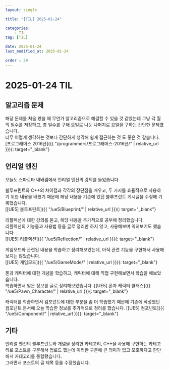 ```yaml
---
layout: single

title: "[TIL] 2025-01-24"

categories:
    - TIL
tag: [TIL]

date: 2025-01-24
last_modified_at: 2025-01-24

order : 39
---
```


# 2025-01-24 TIL

## 알고리즘 문제

해당 문제를 처음 봤을 때 무언가 알고리즘으로 해결할 수 있을 것 같았는데 그냥 각 월의 일수를 저장하고, 총 일수를 구해 요일로 나눈 나머지로 요일을 구하는 간단한 문제였습니다.  
너무 어렵게 생각하는 것보다 간단하게 생각해 쉽게 접근하는 것 도 좋은 것 같습니다.  
[프로그래머스 2016년]({{ "/programmers/프로그래머스-2016년/" | relative_url }}){: target="_blank"}

## 언리얼 엔진

오늘도 스파르타 내배캠에서 언리얼 엔진의 강의를 들었습니다.

블루프린트와 C++의 차이점과 각각의 장단점을 배우고, 두 가지를 효율적으로 사용하기 위한 내용을 배웠기 때문에 해당 내용을 기존에 있던 블루프린트 게시글을 수정해 기록했습니다.  
[[UE5] 블루프린트]({{ "/ue5/Blueprint/" | relative_url }}){: target="_blank"}

리플렉션에 대한 강의를 듣고, 해당 내용을 추가적으로 공부해 정리했습니다.  
리플렉션의 기능들과 사용법 등을 글로 정리만 하지 않고, 사용해보며 익혀보기도 했습니다.  
[[UE5] 리플렉션]({{ "/ue5/Reflection/" | relative_url }}){: target="_blank"}

게임모드와 관련된 내용을 학습하고 정리해보았는데, 아직 관련 기능을 구현해서 사용해보지는 않았습니다.  
[[UE5] 게임모드]({{ "/ue5/GameMode/" | relative_url }}){: target="_blank"}

폰과 캐릭터에 대한 개념을 학습하고, 캐릭터에 대해 직접 구현해보면서 학습을 해보았습니다.  
학습하면서 얻은 정보를 글로 정리해보았습니다.
[[UE5] 폰과 캐릭터 클래스]({{ "/ue5/Pawn_Character/" | relative_url }}){: target="_blank"}

캐릭터를 학습하면서 컴포넌트에 대한 부분을 좀 더 학습했기 때문에 기존에 작성했던 컴포넌트 문서에 오늘 학습한 정보를 추가적으로 정리를 했습니다.
[[UE5] 컴포넌트]({{ "/ue5/Component/" | relative_url }}){: target="_blank"}

## 기타

언리얼 엔진의 블루프린트와 개념을 정리한 카테고리, C++을 사용해 구현하는 카테고리로 포스트를 구분해서 업로드 했는데 이러한 구분에 큰 의미가 없고 모호하다고 판단해서 카테고리를 통합했습니다.  
그러면서 포스트의 글 제목 등을 수정했습니다.